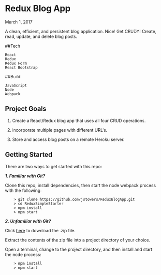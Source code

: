 # Redux Blog App #

March 1, 2017

A clean, efficient, and persistent blog application.  Nice!
Get CRUDY!  Create, read, update, and delete blog posts.

##Tech

    React
    Redux
    Redux Form
    React Bootstrap

##Build

    JavaScript
    Node
    Webpack

## Project Goals

1.   Create a React/Redux blog app that uses all four CRUD operations.

2.   Incorporate multiple pages with different URL's.

3.   Store and access blog posts on a remote Heroku server.

## Getting Started

There are two ways to get started with this repo:

***1.  Familiar with Git?***

Clone this repo, install dependencies, then start the node webpack process with the following:

```
	> git clone https://github.com/jstowers/ReduxBlogApp.git
	> cd ReduxSimpleStarter
	> npm install
	> npm start
```

***2.  Unfamiliar with Git?***

Click [here](https://github.com/jstowers/ReduxBlogApp/archive/master.zip) to download the .zip file.  

Extract the contents of the zip file into a project directory of your choice. 

Open a terminal, change to the project directory, and then install and start the node process:

```
	> npm install
	> npm start
```
